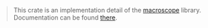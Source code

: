 > This crate is an implementation detail of the [macroscope] library. Documentation can be found [there][macroscope].

[macroscope]: https://crates.io/crates/macroscope

